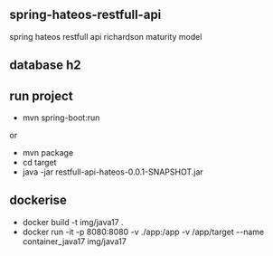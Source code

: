 ## spring-hateos-restfull-api

spring hateos restfull api richardson maturity model

## database h2

## run project
* mvn spring-boot:run

or 

* mvn package
* cd target
* java -jar restfull-api-hateos-0.0.1-SNAPSHOT.jar


## dockerise

* docker build -t img/java17 .
* docker run -it -p 8080:8080 -v ./app:/app -v /app/target --name container_java17 img/java17
